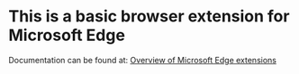 # This is a basic browser extension for Microsoft Edge

Documentation can be found at: [Overview of Microsoft Edge extensions](https://learn.microsoft.com/en-us/microsoft-edge/extensions-chromium/)